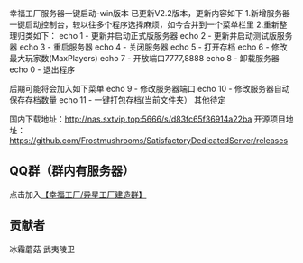 幸福工厂服务器一键启动-win版本
已更新V2.2版本，更新内容如下
1.新增服务器一键启动控制台，较以往多个程序选择麻烦，如今合并到一个菜单栏里
2.重新整理归类如下：
echo 1 - 更新并启动正式版服务器
echo 2 - 更新并启动测试版服务器
echo 3 - 重启服务器
echo 4 - 关闭服务器
echo 5 - 打开存档
echo 6 - 修改最大玩家数(MaxPlayers)
echo 7 - 开放端口7777,8888
echo 8 - 卸载服务器
echo 0 - 退出程序

后期可能将会加入如下菜单
echo 9 - 修改服务器端口
echo 10 - 修改服务器自动保存存档数量
echo 11 - 一键打包存档(当前文件夹）
其他待定

国内下载地址：http://nas.sxtvip.top:5666/s/d83fc65f36914a22ba
开源项目地址：https://github.com/Frostmushrooms/SatisfactoryDedicatedServer/releases
## QQ群（群内有服务器）

点击加入[【幸福工厂/异星工厂建造群】](https://qm.qq.com/q/8fPrHJ44G4)

## 贡献者

冰霜蘑菇 武夷陵卫

